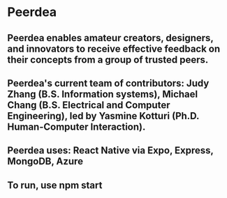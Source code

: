 # Peerdea

## Peerdea enables amateur creators, designers, and innovators to receive effective feedback on their concepts from a group of trusted peers.

## Peerdea's current team of contributors: Judy Zhang (B.S. Information systems), Michael Chang (B.S. Electrical and Computer Engineering), led by Yasmine Kotturi (Ph.D. Human-Computer Interaction).

## Peerdea uses: React Native via Expo, Express, MongoDB, Azure

## To run, use npm start
